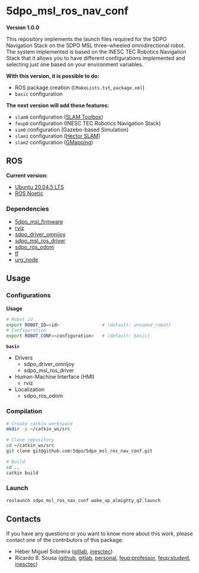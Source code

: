 # 5dpo_msl_ros_nav_conf

**Version 1.0.0**

This repository implements the launch files required for the 5DPO Navigation
Stack on the 5DPO MSL three-wheeled omnidirectional robot. The system
implemented is based on the INESC TEC Robotics Navigation Stack that it allows
you to have different configurations implemented and selecting just one based on
your environment variables.

**With this version, it is possible to do:**

- ROS package creation (`CMakeLists.txt`, `package.xml`)
- `basic` configuration

**The next version will add these features:**

- `slam0` configuration ([SLAM Toolbox](https://wiki.ros.org/slam_toolbox))
- `feup0` configuration (INESC TEC Robotics Navigation Stack)
- `sim0` configuration (Gazebo-based Simulation)
- `slam1` configuration ([Hector SLAM](https://wiki.ros.org/hector_mapping))
- `slam2` configuration ([GMapping](https://wiki.ros.org/gmapping))

## ROS

**Current version:**

- [Ubuntu 20.04.5 LTS](https://releases.ubuntu.com/focal/)
- [ROS Noetic](https://wiki.ros.org/noetic)

### Dependencies

- [5dpo_msl_firmware](https://github.com/5dpo/5dpo_msl_firmware)
- [rviz](https://wiki.ros.org/rviz)
- [sdpo_driver_omnijoy](https://github.com/5dpo/5dpo_driver_omnijoy)
- [sdpo_msl_ros_driver](https://github.com/5dpo/5dpo_msl_ros_driver)
- [sdpo_ros_odom](https://github.com/5dpo/5dpo_ros_odom)
- [tf](https://wiki.ros.org/tf)
- [urg_node](https://wiki.ros.org/urg_node)

## Usage

### Configurations

**Usage**

```sh
# Robot id
export ROBOT_ID=<id>                # (default: unnamed_robot)
# Configuration
export ROBOT_CONF=<configuration>   # (default: basic)
```

**`basic`**

- Drivers
  - sdpo_driver_omnijoy
  - sdpo_msl_ros_driver
- Human-Machine Interface (HMI)
  - rviz
- Localization
  - sdpo_ros_odom

### Compilation

```sh
# Create catkin workspace
mkdir -p ~/catkin_ws/src

# Clone repository
cd ~/catkin_ws/src
git clone git@github.com:5dpo/5dpo_msl_ros_nav_conf.git

# Build
cd ..
catkin build
```

### Launch

```sh
roslaunch sdpo_msl_ros_nav_conf wake_up_almighty_q2.launch
```

## Contacts

If you have any questions or you want to know more about this work, please
contact one of the contributors of this package:

- Héber Miguel Sobreira ([gitlab](https://gitlab.inesctec.pt/heber.m.sobreira),
  [inesctec](mailto:heber.m.sobreira@inesctec.pt))
- Ricardo B. Sousa ([github](https://github.com/sousarbarb/),
  [gitlab](https://gitlab.com/sousarbarb/),
  [personal](mailto:sousa.ricardob@outlook.com),
  [feup:professor](mailto:rbs@fe.up.pt),
  [feup:student](mailto:up201503004@edu.fe.up.pt),
  [inesctec](mailto:ricardo.b.sousa@inesctec.pt))
